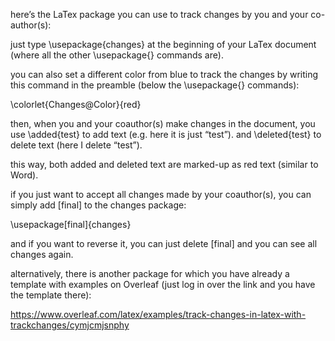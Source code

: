 
here’s the LaTex package you can use to track changes by you and your co-author(s):

just type \usepackage{changes} at the beginning of your LaTex document (where all the other \usepackage{} commands are).

you can also set a different color from blue to track the changes by writing this command in the preamble (below the \usepackage{} commands): 

\colorlet{Changes@Color}{red}

then, when you and your coauthor(s) make changes in the document, you use \added{test} to add text (e.g. here it is just “test”). and \deleted{test} to delete text (here I delete “test”).

this way, both added and deleted text are marked-up as red text (similar to Word).

if you just want to accept all changes made by your coauthor(s), you can simply add [final] to the changes package:

\usepackage[final]{changes}

and if you want to reverse it, you can just delete [final] and you can see all changes again.

alternatively, there is another package for which you have already a template with examples on Overleaf (just log in over the link and you have the template there): 

https://www.overleaf.com/latex/examples/track-changes-in-latex-with-trackchanges/cymjcmjsnphy

